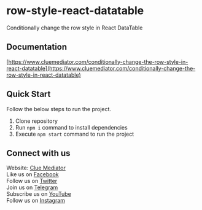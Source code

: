 # row-style-react-datatable
Conditionally change the row style in React DataTable

## Documentation

[https://www.cluemediator.com/conditionally-change-the-row-style-in-react-datatable](https://www.cluemediator.com/conditionally-change-the-row-style-in-react-datatable)

## Quick Start

Follow the below steps to run the project.

1. Clone repository
2. Run `npm i` command to install dependencies
3. Execute `npm start` command to run the project

## Connect with us

Website: [Clue Mediator](https://www.cluemediator.com)  
Like us on [Facebook](https://www.facebook.com/thecluemediator)  
Follow us on [Twitter](https://twitter.com/cluemediator)  
Join us on [Telegram](https://t.me/cluemediator)  
Subscribe us on [YouTube](https://www.youtube.com/ClueMediator)  
Follow us on [Instagram](https://www.instagram.com/clue_mediator)